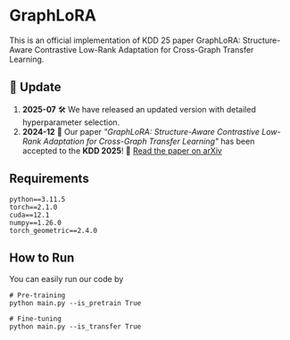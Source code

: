 # GraphLoRA
This is an official implementation of KDD 25 paper GraphLoRA: Structure-Aware Contrastive Low-Rank Adaptation for Cross-Graph Transfer Learning.

## 📰 Update
 1. **2025-07**
    🛠️ We have released an updated version with detailed hyperparameter selection.
 2. **2024-12**
    🎉 Our paper *"GraphLoRA: Structure-Aware Contrastive Low-Rank Adaptation for Cross-Graph Transfer Learning"* has been accepted to the **KDD 2025**!
    📄 [Read the paper on arXiv](https://arxiv.org/abs/2409.16670)

## Requirements
```
python==3.11.5
torch==2.1.0
cuda==12.1
numpy==1.26.0
torch_geometric==2.4.0
```

## How to Run
You can easily run our code by

```
# Pre-training
python main.py --is_pretrain True

# Fine-tuning
python main.py --is_transfer True
```
